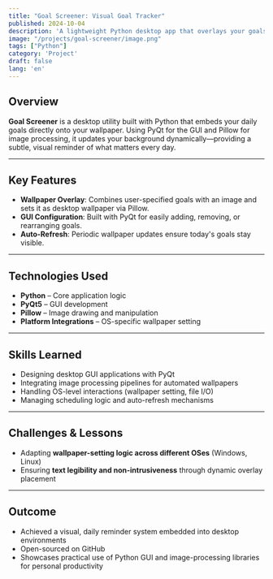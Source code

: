 ```yaml
---
title: "Goal Screener: Visual Goal Tracker"
published: 2024-10-04
description: 'A lightweight Python desktop app that overlays your goals onto your wallpaper using PyQt and Pillow, helping you stay focused every day.'
image: "/projects/goal-screener/image.png"
tags: ["Python"]
category: 'Project'
draft: false 
lang: 'en'
---
```


## Overview

**Goal Screener** is a desktop utility built with Python that embeds your daily goals directly onto your wallpaper. Using PyQt for the GUI and Pillow for image processing, it updates your background dynamically—providing a subtle, visual reminder of what matters every day.

---

## Key Features

- **Wallpaper Overlay**: Combines user-specified goals with an image and sets it as desktop wallpaper via Pillow.  
- **GUI Configuration**: Built with PyQt for easily adding, removing, or rearranging goals.  
- **Auto-Refresh**: Periodic wallpaper updates ensure today's goals stay visible.  

---

## Technologies Used

- **Python** – Core application logic  
- **PyQt5** – GUI development  
- **Pillow** – Image drawing and manipulation  
- **Platform Integrations** – OS-specific wallpaper setting

---

## Skills Learned

- Designing desktop GUI applications with PyQt  
- Integrating image processing pipelines for automated wallpapers  
- Handling OS-level interactions (wallpaper setting, file I/O)  
- Managing scheduling logic and auto-refresh mechanisms

---

## Challenges & Lessons

- Adapting **wallpaper-setting logic across different OSes** (Windows, Linux)  
- Ensuring **text legibility and non-intrusiveness** through dynamic overlay placement  

---

## Outcome

- Achieved a visual, daily reminder system embedded into desktop environments  
- Open-sourced on GitHub  
- Showcases practical use of Python GUI and image-processing libraries for personal productivity
